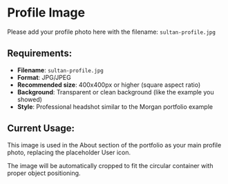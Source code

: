 # Profile Image

Please add your profile photo here with the filename: `sultan-profile.jpg`

## Requirements:
- **Filename**: `sultan-profile.jpg`
- **Format**: JPG/JPEG
- **Recommended size**: 400x400px or higher (square aspect ratio)
- **Background**: Transparent or clean background (like the example you showed)
- **Style**: Professional headshot similar to the Morgan portfolio example

## Current Usage:
This image is used in the About section of the portfolio as your main profile photo, replacing the placeholder User icon.

The image will be automatically cropped to fit the circular container with proper object positioning.
